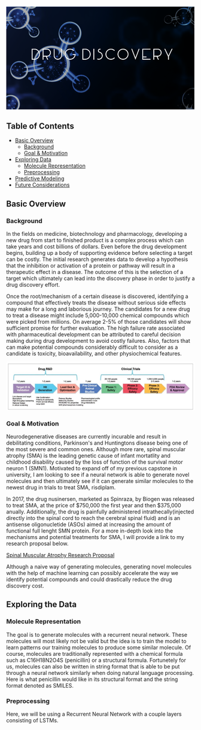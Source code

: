 <p align="center">
  <img src=https://github.com/phamc4/Molecule-Generator/blob/master/images/title.png></img>
 
  ## Table of Contents

- [Basic Overview](#basic-overview)
  - [Background](#background)
  - [Goal & Motivation](#goal-&-motivation)
- [Exploring Data](#exploring-data)
  - [Molecule Representation](#molecule-representation)
  - [Preprocessing](#preprocessing)
- [Predictive Modeling](#predictive-modeling)
- [Future Considerations](#future-considerations)



## Basic Overview

### Background
In the fields on medicine, biotechnology and pharmacology, developing a new drug from start to finished product is a complex process which can take years and cost billions of dollars. Even before the drug development begins, building up a body of supporting evidence before selecting a target can be costly. The initial research generates data to develop a hypothesis that the inhibition or activation of a protein or pathway will result in a therapeutic effect in a disease. The outcome of this is the selection of a target which ultimately can lead into the discovery phase in order to justify a drug discovery effort. 

Once the root/mechanism of a certain disease is discovered, identifying a compound that effectively treats the disease without serious side effects may make for a long and laborious journey. The candidates for a new drug to treat a disease might include 5,000-10,000 chemical compounds which were picked from millions. On average 2-5% of those candidates will show sufficient promise for further evaluation. The high failure rate associated with pharmaceutical development can be attributed to careful decision making during drug development to avoid costly failures. Also, factors that can make potential compounds considerably difficult to consider as a candidate is toxicity, bioavailability, and other physiochemical features. 

<p align="center">
  <img src=https://github.com/phamc4/Molecule-Generator/blob/master/images/Drug-discovery-value-chain-1.jpg></img>
  
 ### Goal & Motivation
 
Neurodegenerative diseases are currently incurable and result in debilitating conditions, Parkinson's and Huntingtons disease being one of the most severe and common ones. Although more rare, spinal muscular atrophy (SMA) is the leading genetic cause of infant mortatlity and childhood disability caused by the loss of function of the survival motor neuron 1 (SMN1). Motivated to expand off of my previous capstone in university, I am looking to see if a neural network is able to generate novel molecules and then ultimately see if it can generate similar molecules to the newest drug in trials to treat SMA, risdiplam. 

In 2017, the drug nusinersen, marketed as Spinraza, by Biogen was released to treat SMA, at the price of $750,000 the first year and then $375,000 anually. Additionally, the drug is painfully administered intrathecally(injected directly into the spinal cord to reach the cerebral spinal fluid) and is an antisense oligonucletide (ASOs) aimed at increasing the amount of functional full lenght SMN protein. For a more in-depth look into the mechanisms and potential treatments for SMA, I will provide a link to my research proposal below.

[Spinal Muscular Atrophy Research Proposal](/https://drive.google.com/file/d/1pST7g_NXvMu7DsCHVog7aexyfkU_-Am3/preview')

Although a naive way of generating molecules, generating novel molecules with the help of machine learning can possibly accelerate the way we identify potential compounds and could drastically reduce the drug discovery cost. 


## Exploring the Data

### Molecule Representation

The goal is to generate molecules with a recurrent neural network. These molecules will most likely not be valid but the idea is to train the model to learn patterns our training molecules to produce some similar molecule. Of course, molecules are traditionally represented with a chemical formula such as C16H18N2O4S (penicillin) or a structural formula. Fortunetely for us, molecules can also be written in string format that is able to be put through a neural network similarly when doing natural language processing. Here is what penicillin would like in its structural format and the string format denoted as SMILES.

### Preprocessing

Here, we will be using a Recurrent Neural Network with a couple layers consisting of LSTMs. 
